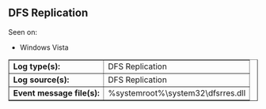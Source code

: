 ## DFS Replication

Seen on:
* Windows Vista

<table border="1" class="docutils">
  <tbody>
    <tr>
      <td><b>Log type(s):</b></td>
      <td>DFS Replication</td>
    </tr>
    <tr>
      <td><b>Log source(s):</b></td>
      <td>DFS Replication</td>
    </tr>
    <tr>
      <td><b>Event message file(s):</b></td>
      <td>%systemroot%\system32\dfsrres.dll</td>
    </tr>
  </tbody>
</table>

&nbsp;

